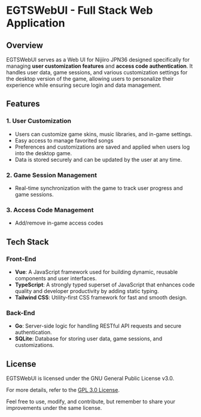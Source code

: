 # EGTSWebUI - Full Stack Web Application

## Overview

EGTSWebUI serves as a Web UI for Nijiiro JPN36 designed specifically for managing **user customization features** and **access code authentication**. It handles user data, game sessions, and various customization settings for the desktop version of the game, allowing users to personalize their experience while ensuring secure login and data management.

## Features

### 1. **User Customization**
   - Users can customize game skins, music libraries, and in-game settings.
   - Easy access to manage favorited songs
   - Preferences and customizations are saved and applied when users log into the desktop game.
   - Data is stored securely and can be updated by the user at any time.

### 2. **Game Session Management**
   - Real-time synchronization with the game to track user progress and game sessions.

### 3. **Access Code Management**
   - Add/remove in-game access codes 

## Tech Stack

### **Front-End**
   - **Vue**: A JavaScript framework used for building dynamic, reusable components and user interfaces.
   - **TypeScript**: A strongly typed superset of JavaScript that enhances code quality and developer productivity by adding static typing.
   - **Tailwind CSS**: Utility-first CSS framework for fast and smooth design.

### **Back-End**
   - **Go**: Server-side logic for handling RESTful API requests and secure authentication.
   - **SQLite**: Database for storing user data, game sessions, and customizations.

## License
EGTSWebUI is licensed under the GNU General Public License v3.0.

For more details, refer to the [GPL 3.0 License](https://www.gnu.org/licenses/gpl-3.0.html).

Feel free to use, modify, and contribute, but remember to share your improvements under the same license.
